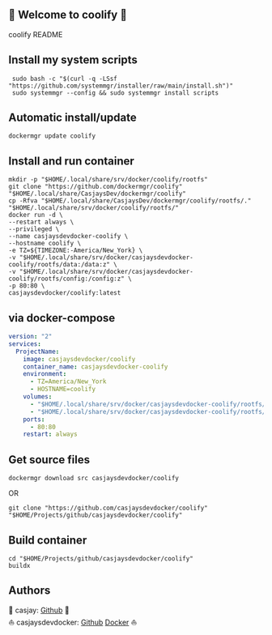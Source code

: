 ## 👋 Welcome to coolify 🚀  

coolify README  
  
  
## Install my system scripts  

```shell
 sudo bash -c "$(curl -q -LSsf "https://github.com/systemmgr/installer/raw/main/install.sh")"
 sudo systemmgr --config && sudo systemmgr install scripts  
```
  
## Automatic install/update  
  
```shell
dockermgr update coolify
```
  
## Install and run container
  
```shell
mkdir -p "$HOME/.local/share/srv/docker/coolify/rootfs"
git clone "https://github.com/dockermgr/coolify" "$HOME/.local/share/CasjaysDev/dockermgr/coolify"
cp -Rfva "$HOME/.local/share/CasjaysDev/dockermgr/coolify/rootfs/." "$HOME/.local/share/srv/docker/coolify/rootfs/"
docker run -d \
--restart always \
--privileged \
--name casjaysdevdocker-coolify \
--hostname coolify \
-e TZ=${TIMEZONE:-America/New_York} \
-v "$HOME/.local/share/srv/docker/casjaysdevdocker-coolify/rootfs/data:/data:z" \
-v "$HOME/.local/share/srv/docker/casjaysdevdocker-coolify/rootfs/config:/config:z" \
-p 80:80 \
casjaysdevdocker/coolify:latest
```
  
## via docker-compose  
  
```yaml
version: "2"
services:
  ProjectName:
    image: casjaysdevdocker/coolify
    container_name: casjaysdevdocker-coolify
    environment:
      - TZ=America/New_York
      - HOSTNAME=coolify
    volumes:
      - "$HOME/.local/share/srv/docker/casjaysdevdocker-coolify/rootfs/data:/data:z"
      - "$HOME/.local/share/srv/docker/casjaysdevdocker-coolify/rootfs/config:/config:z"
    ports:
      - 80:80
    restart: always
```
  
## Get source files  
  
```shell
dockermgr download src casjaysdevdocker/coolify
```
  
OR
  
```shell
git clone "https://github.com/casjaysdevdocker/coolify" "$HOME/Projects/github/casjaysdevdocker/coolify"
```
  
## Build container  
  
```shell
cd "$HOME/Projects/github/casjaysdevdocker/coolify"
buildx 
```
  
## Authors  
  
🤖 casjay: [Github](https://github.com/casjay) 🤖  
⛵ casjaysdevdocker: [Github](https://github.com/casjaysdevdocker) [Docker](https://hub.docker.com/u/casjaysdevdocker) ⛵  
